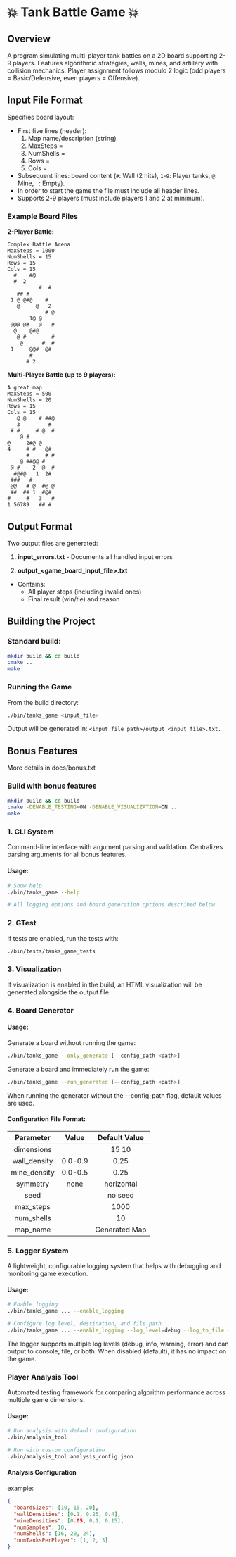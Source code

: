 # 💥 Tank Battle Game 💥

## Overview

A program simulating multi-player tank battles on a 2D board supporting 2-9 players. 
Features algorithmic strategies, walls, mines, and artillery with collision
mechanics. Player assignment follows modulo 2 logic (odd players = Basic/Defensive, 
even players = Offensive).

## Input File Format

Specifies board layout:

* First five lines (header):
  1. Map name/description (string)
  2. MaxSteps = <NUM>
  3. NumShells = <NUM>
  4. Rows = <NUM>
  5. Cols = <NUM>
* Subsequent lines: board content (`#`: Wall (2 hits), `1`-`9`: Player tanks, `@`: Mine, ` `: Empty).
* In order to start the game the file must include all header lines.
* Supports 2-9 players (must include players 1 and 2 at minimum).

### Example Board Files

**2-Player Battle:**
```
Complex Battle Arena
MaxSteps = 1000
NumShells = 15
Rows = 15
Cols = 15
  #    #@       
  #  2             
          #  #   
   ## #           
 1 @ @#@    #    
   @     @   2     
            # @ 
       1@ @      
 @@@ @#   @   #
  @    @#@      
   @ #        #
    @      #  #  
 1     @@#  @#  
       #          
      # 2      
```

**Multi-Player Battle (up to 9 players):**
```
A great map
MaxSteps = 500
NumShells = 20
Rows = 15
Cols = 15
   @ @    # ##@
   3         # 
 # #     # @  #
    @ #        
@     2#@ @    
4     # #   @#
      #     # #
    @ ##@@ #   
 @ #    2  @  #
  #@#@   1  2# 
 ###   #       
 @@   # @  #@ @
 ##  ## 1  #@# 
#     #   3   #
1 56789   ## #
```

## Output Format

Two output files are generated:

1. **input_errors.txt** - Documents all handled input errors

2. **output_<game_board_input_file>.txt**
  * Contains:
    * All player steps (including invalid ones)
    * Final result (win/tie) and reason

## Building the Project

### Standard build:

```bash
mkdir build && cd build
cmake ..
make
```

### Running the Game
From the build directory:
```bash
./bin/tanks_game <input_file>
```
Output will be generated in: `<input_file_path>/output_<input_file>.txt.`


## Bonus Features
More details in docs/bonus.txt

### Build with bonus features
```bash
mkdir build && cd build
cmake -DENABLE_TESTING=ON -DENABLE_VISUALIZATION=ON ..
make
```


### 1. CLI System
Command-line interface with argument parsing and validation.
Centralizes parsing arguments for all bonus features.

#### Usage: 
```bash
# Show help
./bin/tanks_game --help

# All logging options and board generation options described below
```

### 2. GTest
If tests are enabled, run the tests with:
```bash
./bin/tests/tanks_game_tests
```

### 3. Visualization
If visualization is enabled in the build, an HTML visualization will be generated alongside the output file.

### 4. Board Generator
#### Usage:

Generate a board without running the game:
```bash
./bin/tanks_game --only_generate [--config_path <path>]
```

Generate a board and immediately run the game:
```bash
./bin/tanks_game --run_generated [--config_path <path>]
```

When running the generator without the --config-path flag, default values are
used.

#### Configuration File Format:

| Parameter   | Value                                 | Default Value   |
|:-----------:|:-------------------------------------:|:--------------:|
| dimensions  | <width> <height>                      | 15 10          |
| wall_density| 0.0-0.9                               | 0.25           |
| mine_density| 0.0-0.5                               | 0.25           |
| symmetry    | none|horizontal|vertical|diagonal      | none           |
| seed        | <number>                              | no seed        |
| max_steps   | <number>                              | 1000           |
| num_shells  | <number>                              | 10             |
| map_name    | <string>                              | Generated Map  |

### 5. Logger System
A lightweight, configurable logging system that helps with debugging and monitoring game execution.

#### Usage:
```bash
# Enable logging
./bin/tanks_game ... --enable_logging

# Configure log level, destination, and file path
./bin/tanks_game ... --enable_logging --log_level=debug --log_to_file --log_file=game.log
```

The logger supports multiple log levels (debug, info, warning, error) and can output to console, file, or both. When disabled (default), it has no impact on the game.

### Player Analysis Tool
Automated testing framework for comparing algorithm performance across multiple game dimensions.

#### Usage:
```bash
# Run analysis with default configuration
./bin/analysis_tool

# Run with custom configuration
./bin/analysis_tool analysis_config.json
```

#### Analysis Configuration
example:
```json
{
  "boardSizes": [10, 15, 20],
  "wallDensities": [0.1, 0.25, 0.4],
  "mineDensities": [0.05, 0.1, 0.15],
  "numSamples": 10,
  "numShells": [16, 20, 24],
  "numTanksPerPlayer": [1, 2, 3]
}
```